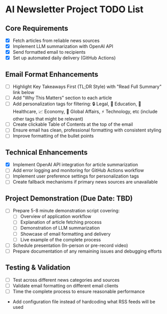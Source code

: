 # AI Newsletter Project TODO List

## Core Requirements
- [X] Fetch articles from reliable news sources
- [X] Implement LLM summarization with OpenAI API
- [X] Send formatted email to recipients
- [X] Set up automated daily delivery (GitHub Actions)

## Email Format Enhancements
- [ ] Highlight Key Takeaways First (TL;DR Style) with "Read Full Summary" link below
- [ ] Add "Why This Matters" section to each article
- [ ] Add personalization tags for filtering: 🔒 Legal, 🏫 Education, 🏥 Healthcare, 📈 Economy, 🧭 Global Affairs, ⚡️ Technology, etc (include other tags that might be relevant)
- [ ] Create clickable Table of Contents at the top of the email
- [ ] Ensure email has clean, professional formatting with consistent styling
- [ ] Improve formatting of the bullet points

## Technical Enhancements
- [X] Implement OpenAI API integration for article summarization
- [ ] Add error logging and monitoring for GitHub Actions workflow
- [ ] Implement user preference settings for personalization tags
- [ ] Create fallback mechanisms if primary news sources are unavailable

## Project Demonstration (Due Date: TBD)
- [ ] Prepare 5-8 minute demonstration script covering:
  - [ ] Overview of application workflow
  - [ ] Explanation of article fetching process
  - [ ] Demonstration of LLM summarization
  - [ ] Showcase of email formatting and delivery
  - [ ] Live example of the complete process
- [ ] Schedule presentation (In-person or pre-record video)
- [ ] Prepare documentation of any remaining issues and debugging efforts

## Testing & Validation
- [ ] Test across different news categories and sources
- [ ] Validate email formatting on different email clients
- [ ] Time the complete process to ensure reasonable performance

- Add configuration file instead of hardcoding what RSS feeds will be used